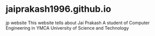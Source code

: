 # jaiprakash1996.github.io
jp website
This website tells about Jai Prakash 
A student of Computer Engineering in YMCA University of Science and Technology
